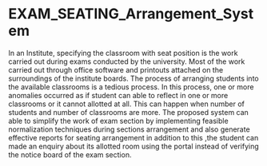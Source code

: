# EXAM_SEATING_Arrangement_System
In an Institute, specifying the classroom with seat position is the work carried out during exams conducted by the university. Most of the work carried out through office software and printouts attached on the surroundings of the institute boards. The process of arranging students into the available classrooms is a tedious process. In this process, one or more anomalies occurred as if student can able to reflect in one or more classrooms or it cannot allotted at all. This can happen when number of students and number of classrooms are more.
The proposed system can able to simplify the work of exam section by implementing feasible normalization techniques during sections arrangement and also generate effective reports for seating arrangement in addition to this ,the student can made an enquiry about its allotted room using the portal instead of verifying the notice board of the exam section.

